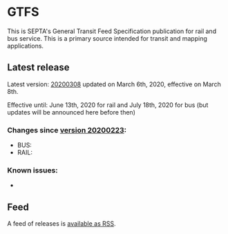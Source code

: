 # GTFS

This is SEPTA's General Transit Feed Specification publication for rail and bus service. This is a primary source intended for transit and mapping applications.

## Latest release

Latest version: [20200308](https://github.com/septadev/GTFS/releases/tag/v202003081) updated on March 6th, 2020, effective on March 8th.

Effective until: June 13th, 2020 for rail and July 18th, 2020 for bus (but updates will be announced here before then)

### Changes since [version 20200223](https://github.com/septadev/GTFS/releases/tag/v202002230): 
 
*  BUS:
*  RAIL: 

### Known issues:

* 

## Feed

A feed of releases is [available as RSS](https://github.com/septadev/GTFS/releases.atom).

